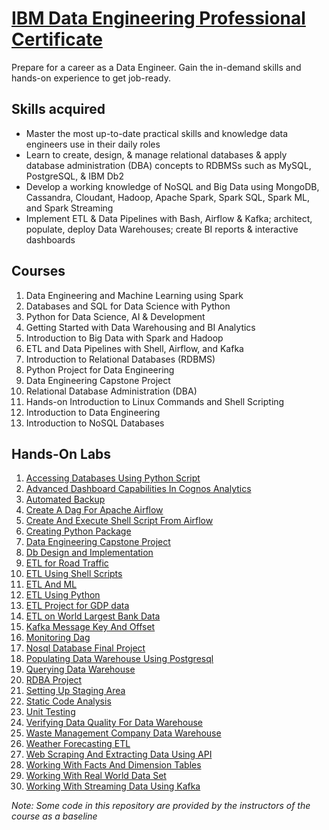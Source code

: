 # [IBM Data Engineering Professional Certificate](https://www.coursera.org/professional-certificates/ibm-data-engineer)

Prepare for a career as a Data Engineer. Gain the in-demand skills and hands-on experience to get job-ready.

## Skills acquired

- Master the most up-to-date practical skills and knowledge data engineers use in their daily roles
- Learn to create, design, & manage relational databases & apply database administration (DBA) concepts to RDBMSs such as MySQL, PostgreSQL, & IBM Db2 
- Develop a working knowledge of NoSQL and Big Data using MongoDB, Cassandra, Cloudant, Hadoop, Apache Spark, Spark SQL, Spark ML, and Spark Streaming 
- Implement ETL & Data Pipelines with Bash, Airflow & Kafka; architect, populate, deploy Data Warehouses; create BI reports & interactive dashboards 



## Courses

1.  Data Engineering and Machine Learning using Spark
2.  Databases and SQL for Data Science with Python
3.  Python for Data Science, AI & Development
4.  Getting Started with Data Warehousing and BI Analytics
5.  Introduction to Big Data with Spark and Hadoop
6.  ETL and Data Pipelines with Shell, Airflow, and Kafka
7.  Introduction to Relational Databases (RDBMS)
8.  Python Project for Data Engineering
9.  Data Engineering Capstone Project
10. Relational Database Administration (DBA)
11. Hands-on Introduction to Linux Commands and Shell Scripting
12. Introduction to Data Engineering
13. Introduction to NoSQL Databases

## Hands-On Labs

1. [Accessing Databases Using Python Script](https://github.com/sabingoyek/ibm-data-engineering-professional-certificate/tree/main/accessing_databases_using_python_script)
2. [Advanced Dashboard Capabilities In Cognos Analytics](https://github.com/sabingoyek/ibm-data-engineering-professional-certificate/tree/main/advanced_dashboard_capabilities_in_cognos_analytics)
3. [Automated Backup](https://github.com/sabingoyek/ibm-data-engineering-professional-certificate/tree/main/automate_pwd_backup)
4. [Create A Dag For Apache Airflow](https://github.com/sabingoyek/ibm-data-engineering-professional-certificate/tree/main/create_a_DAG_for_apache_airflow)
5. [Create And Execute Shell Script From Airflow](https://github.com/sabingoyek/ibm-data-engineering-professional-certificate/tree/main/create_and_execute_shell_script_from_airflow)
6. [Creating Python Package](https://github.com/sabingoyek/ibm-data-engineering-professional-certificate/tree/main/creating_python_package)
7. [Data Engineering Capstone Project](https://github.com/sabingoyek/ibm-data-engineering-professional-certificate/tree/main/data_engineering_capstone_project)
8. [Db Design and Implementation](https://github.com/sabingoyek/ibm-data-engineering-professional-certificate/tree/main/db_design_implementation)
9. [ETL for Road Traffic](https://github.com/sabingoyek/ibm-data-engineering-professional-certificate/tree/main/etl-road-traffic)
10. [ETL Using Shell Scripts](https://github.com/sabingoyek/ibm-data-engineering-professional-certificate/tree/main/etl-using-shell-scripts)
11. [ETL And ML](https://github.com/sabingoyek/ibm-data-engineering-professional-certificate/tree/main/etl_and_ml)
12. [ETL Using Python](https://github.com/sabingoyek/ibm-data-engineering-professional-certificate/tree/main/etl_data_using_python)
13. [ETL Project for GDP data](https://github.com/sabingoyek/ibm-data-engineering-professional-certificate/tree/main/etl_project_gdp)
14. [ETL on World Largest Bank Data](https://github.com/sabingoyek/ibm-data-engineering-professional-certificate/tree/main/etl_world_largest_bank)
15. [Kafka Message Key And Offset](https://github.com/sabingoyek/ibm-data-engineering-professional-certificate/tree/main/kafka_message_key_and_offset)
16. [Monitoring Dag](https://github.com/sabingoyek/ibm-data-engineering-professional-certificate/tree/main/monitoring_DAG)
17. [Nosql Database Final Project](https://github.com/sabingoyek/ibm-data-engineering-professional-certificate/tree/main/nosql_database_final_project)
18. [Populating Data Warehouse Using Postgresql](https://github.com/sabingoyek/ibm-data-engineering-professional-certificate/tree/main/populating_DW_using_postgreSQL)
19. [Querying Data Warehouse](https://github.com/sabingoyek/ibm-data-engineering-professional-certificate/tree/main/querying_DW)
20. [RDBA Project](https://github.com/sabingoyek/ibm-data-engineering-professional-certificate/tree/main/rdba_project)
21. [Setting Up Staging Area](https://github.com/sabingoyek/ibm-data-engineering-professional-certificate/tree/main/setting_up_staging_area)
22. [Static Code Analysis](https://github.com/sabingoyek/ibm-data-engineering-professional-certificate/tree/main/static_code_analysis)
23. [Unit Testing](https://github.com/sabingoyek/ibm-data-engineering-professional-certificate/tree/main/unit_testing)
24. [Verifying Data Quality For Data Warehouse](https://github.com/sabingoyek/ibm-data-engineering-professional-certificate/tree/main/verifying_data_quality_for_DW)
25. [Waste Management Company Data Warehouse](https://github.com/sabingoyek/ibm-data-engineering-professional-certificate/tree/main/waste_management_company_DW)
26. [Weather Forecasting ETL](https://github.com/sabingoyek/ibm-data-engineering-professional-certificate/tree/main/weather_forecasting_etl)
27. [Web Scraping And Extracting Data Using API](https://github.com/sabingoyek/ibm-data-engineering-professional-certificate/tree/main/web_scraping_and_extracting_data_using_api)
28. [Working With Facts And Dimension Tables](https://github.com/sabingoyek/ibm-data-engineering-professional-certificate/tree/main/working_with_facts_and_dimension_tables)
29. [Working With Real World Data Set](https://github.com/sabingoyek/ibm-data-engineering-professional-certificate/tree/main/working_with_real_world_data_set)
30. [Working With Streaming Data Using Kafka](https://github.com/sabingoyek/ibm-data-engineering-professional-certificate/tree/main/working_with_streaming_data_using_kafka)


*Note: Some code in this repository are provided by the instructors of the course as a baseline*
